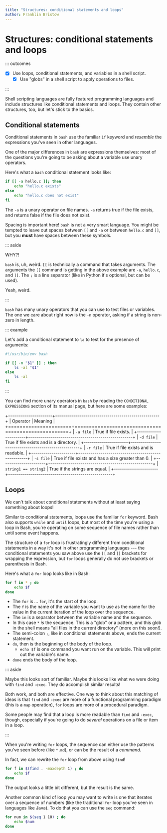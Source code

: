 ```yaml
---
title: "Structures: conditional statements and loops"
author: Franklin Bristow
---
```


Structures: conditional statements and loops
============================================

::: outcomes

* [X] Use loops, conditional statements, and variables in a shell script.
    * [X] Use "globs" in a shell script to apply operations to files.

:::


Shell scripting languages are fully featured programming languages and include
structures like conditional statements and loops. They contain other structures,
too, but let's stick to the basics.

Conditional statements
----------------------

Conditional statements in `bash` use the familiar `if` keyword and *resemble*
the expressions you've seen in other languages.

One of the major differences in `bash` are expressions themselves: most of the
questions you're going to be asking about a variable use unary operators.

Here's what a `bash` conditional statement looks like:

```bash
if [[ -a hello.c ]]; then
    echo "hello.c exists"
else
    echo "hello.c does not exist"
fi
```

The `-a` is a unary operator on file names. `-a` returns true if the file
exists, and returns false if the file does not exist.

Spacing is important here! `bash` is not a very smart language. You might be
tempted to leave out spaces between `[[` and `-a` or between `hello.c` and `]]`,
but you **must** have spaces between these symbols.

::: aside

WHY?!

`bash` is, uh, weird. `[[` is technically a command that takes arguments. The
arguments the `[[` command is getting in the above example are `-a`, `hello.c`,
and `]]`. The `;` is a line separator (like in Python it's optional, but can be
used).

Yeah, weird.

:::

`bash` has many unary operators that you can use to test files or variables. The
one we care about right now is the `-n` operator, asking if a string is non-zero
in length.

::: example

Let's add a conditional statement to `la` to test for the presence of arguments:

```bash
#!/usr/bin/env bash

if [[ -n "$1" ]] ; then
    ls -al "$1"
else
    ls -al
fi
```

:::

You can find more unary operators in `bash` by reading the `CONDITIONAL
EXPRESSIONS` section of its manual page, but here are some examples:

+----------------------+----------------------------------------------------+
| Operator             | Meaning                                            |
+======================+====================================================+
| `-a file`            | True if file exists.                               |
+----------------------+----------------------------------------------------+
| `-d file`            | True if file exists and is a directory.            |
+----------------------+----------------------------------------------------+
| `-r file`            | True if file exists and is readable.               |
+----------------------+----------------------------------------------------+
| `-s file`            | True if file exists and has a size greater than 0. |
+----------------------+----------------------------------------------------+
| `string1 == string2` | True if the strings are equal.                     |
+----------------------+----------------------------------------------------+

Loops
-----

We can't talk about conditional statements without at least saying something
about loops!

Similar to conditional statements, loops use the familiar `for` keyword. Bash
also supports `while` and `until` loops, but most of the time you're using a
loop in Bash, you're operating on some sequence of file names rather than until
some event happens.

The structure of a `for` loop is frustratingly different from conditional
statements in a way it's not in other programming languages --- the conditional
statements you saw above use the `[[` and `]]` brackets for wrapping the
expression, but `for` loops generally do not use brackets or parenthesis in
Bash.

Here's what a `for` loop looks like in Bash:

```bash
for f in * ; do
    echo $f
done
```

* The `for` is ... `for`, it's the start of the loop.
* The `f` is the name of the variable you want to use as the name for the value
  in the current iteration of the loop over the sequence.
* The `in` is a separator between the variable name and the sequence.
* In this case `*` *is* the sequence. This is a "glob" or a pattern, and this
  glob in the shell means "all files in the current directory" (more on this 
  soon!).
* The semi-colon `;`, like in conditional statements above, ends the current
  statement.
* `do`, then is the beginning of the body of the loop.
    * `echo $f` is one command you want run on the variable. This will print out
      the variable's name.
* `done` ends the body of the loop.

::: aside

Maybe this looks sort of familiar. Maybe this looks like what we were doing with
`find` and `-exec`. They do accomplish similar results!

Both work, and both are effective. One way to think about this matching of ideas
is that `find` and `-exec` are more of a functional programming paradigm (this
is a `map` operation), `for` loops are more of a procedural paradigm.

Some people may find that a loop is more readable than `find` and `-exec`, 
though, especially if you're going to do *several* operations on a file or item
in a loop.

:::

When you're writing `for` loops, the sequence can either use the patterns you've
seen before (like `*.md`), or can be the result of a *command*. 

In fact, we can rewrite the `for` loop from above using `find`!

```bash
for f in $(find . -maxdepth 1) ; do
    echo $f
done
```

The output looks a little bit different, but the result is the same.

Another common kind of loop you may want to write is one that iterates over a
sequence of numbers (like the traditional `for` loop you've seen in languages
like Java). To do that you can use the `seq` command:

```bash
for num in $(seq 1 10) ; do
    echo $num
done
```

